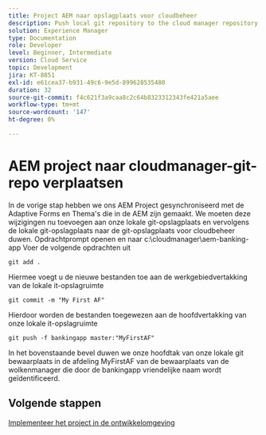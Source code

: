 ```yaml
---
title: Project AEM naar opslagplaats voor cloudbeheer
description: Push local git repository to the cloud manager repository
solution: Experience Manager
type: Documentation
role: Developer
level: Beginner, Intermediate
version: Cloud Service
topic: Development
jira: KT-8851
exl-id: e61cea37-b931-49c6-9e5d-899628535480
duration: 32
source-git-commit: f4c621f3a9caa8c2c64b8323312343fe421a5aee
workflow-type: tm+mt
source-wordcount: '147'
ht-degree: 0%

---
```


# AEM project naar cloudmanager-git-repo verplaatsen

In de vorige stap hebben we ons AEM Project gesynchroniseerd met de Adaptive Forms en Thema&#39;s die in de AEM zijn gemaakt.
We moeten deze wijzigingen nu toevoegen aan onze lokale git-opslagplaats en vervolgens de lokale git-opslagplaats naar de git-opslagplaats voor cloudbeheer duwen.
Opdrachtprompt openen en naar c:\cloudmanager\aem-banking-app Voer de volgende opdrachten uit

```
git add .
```

Hiermee voegt u de nieuwe bestanden toe aan de werkgebiedvertakking van de lokale it-opslagruimte

```
git commit -m "My First AF"
```

Hierdoor worden de bestanden toegewezen aan de hoofdvertakking van onze lokale it-opslagruimte

```
git push -f bankingapp master:"MyFirstAF"
```

In het bovenstaande bevel duwen we onze hoofdtak van onze lokale git bewaarplaats in de afdeling MyFirstAF van de bewaarplaats van de wolkenmanager die door de bankingapp vriendelijke naam wordt geïdentificeerd.

## Volgende stappen

[Implementeer het project in de ontwikkelomgeving](./deploy-to-dev-environment.md)
